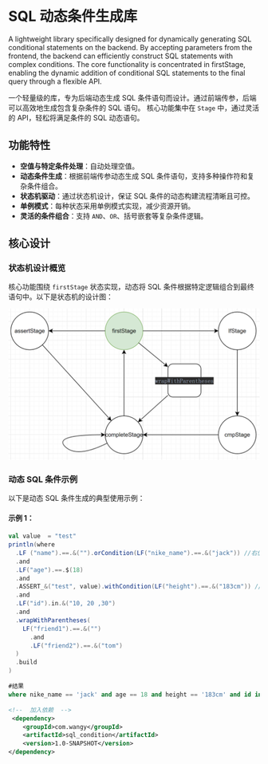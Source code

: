 # SQL 动态条件生成库

A lightweight library specifically designed for dynamically generating SQL conditional statements on the backend. By accepting parameters from the frontend, the backend can efficiently construct SQL statements with complex conditions.
The core functionality is concentrated in firstStage, enabling the dynamic addition of conditional SQL statements to the final query through a flexible API.

一个轻量级的库，专为后端动态生成 SQL 条件语句而设计。通过前端传参，后端可以高效地生成包含复杂条件的 SQL 语句。
核心功能集中在 `Stage` 中，通过灵活的 API，轻松将满足条件的 SQL 动态语句。

## 功能特性

- **空值与特定条件处理**：自动处理空值。
- **动态条件生成**：根据前端传参动态生成 SQL 条件语句，支持多种操作符和复杂条件组合。
- **状态机驱动**：通过状态机设计，保证 SQL 条件的动态构建流程清晰且可控。
- **单例模式**：每种状态采用单例模式实现，减少资源开销。
- **灵活的条件组合**：支持 `AND`、`OR`、括号嵌套等复杂条件逻辑。


## 核心设计

### 状态机设计概览

核心功能围绕 `firstStage` 状态实现，动态将 SQL 条件根据特定逻辑组合到最终语句中。以下是状态机的设计图：

![状态机设计](img.png)

### 动态 SQL 条件示例

以下是动态 SQL 条件生成的典型使用示例：

#### 示例 1：

```scala
val value  = "test" 
println(where
  .LF ("name").==.&("").orCondition(LF("nike_name").==.&("jack")) //右值为空 添加orCondition条件
  .and
  .LF("age").==.$(18)
  .and
  .ASSERT_&("test", value).withCondition(LF("height").==.&("183cm")) //断言成功 添加withCondition条件
  .and
  .LF("id").in.&("10, 20 ,30")
  .and
  .wrapWithParentheses(
    LF("friend1").==.&("")
      .and
      .LF("friend2").==.&("tom")
  )
  .build
)
```

```sql
#结果
where nike_name == 'jack' and age == 18 and height == '183cm' and id in ('10', '20', '30') and  (friend2 == 'tom') 
```

```xml
<!--  加入依赖  -->
 <dependency>
    <groupId>com.wangy</groupId>
    <artifactId>sql_condition</artifactId>
    <version>1.0-SNAPSHOT</version>
</dependency>
```